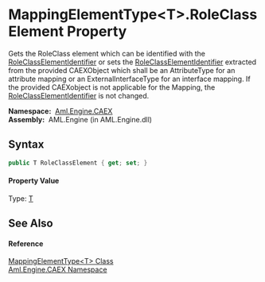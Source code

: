 MappingElementType&lt;T>.RoleClassElement Property
==================================================
Gets the RoleClass element which can be identified with the [RoleClassElementIdentifier][1] or sets the [RoleClassElementIdentifier][1] extracted from the provided CAEXObject which shall be an AttributeType for an attribute mapping or an ExternalInterfaceType for an interface mapping. If the provided CAEXobject is not applicable for the Mapping, the [RoleClassElementIdentifier][1] is not changed.

  **Namespace:**  [Aml.Engine.CAEX][2]  
  **Assembly:**  AML.Engine (in AML.Engine.dll)

Syntax
------

```csharp
public T RoleClassElement { get; set; }
```

#### Property Value
Type: [T][3]

See Also
--------

#### Reference
[MappingElementType&lt;T> Class][3]  
[Aml.Engine.CAEX Namespace][2]  

[1]: RoleClassElementIdentifier.md
[2]: ../README.md
[3]: README.md
[4]: https://www.automationml.org
[5]: ../../icons/logoShade.png